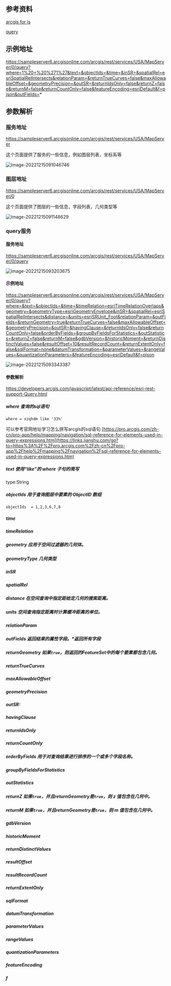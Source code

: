 ## 参考资料

[arcgis for js](https://developers.arcgis.com/javascript/3/jsapi/querytask-amd.html)

[query](https://developers.arcgis.com/javascript/latest/api-reference/esri-rest-support-Query.html)

## 示例地址

https://sampleserver6.arcgisonline.com/arcgis/rest/services/USA/MapServer/0/query?where=1%20=%20%271%27&text=&objectIds=&time=&inSR=&spatialRel=esriSpatialRelIntersects&relationParam=&returnTrueCurves=false&maxAllowableOffset=&geometryPrecision=&outSR=&returnIdsOnly=false&returnZ=false&returnM=false&returnCountOnly=false&featureEncoding=esriDefault&f=pjson&outFields=*

## 参数解析

### 服务地址

https://sampleserver6.arcgisonline.com/arcgis/rest/services/USA/MapServer

这个页面提供了服务的一些信息，例如图层列表，坐标系等

![image-20221215091046746](C:/Users/Admin/AppData/Roaming/Typora/typora-user-images/image-20221215091046746.png)

### 图层地址

https://sampleserver6.arcgisonline.com/arcgis/rest/services/USA/MapServer/0

这个页面提供了图层的一些信息，字段列表，几何类型等

![image-20221215091148629](https://pzy-images.oss-cn-hangzhou.aliyuncs.com/image-20221215091148629.png)

### query服务

#### 服务地址

https://sampleserver6.arcgisonline.com/arcgis/rest/services/USA/MapServer/0/query

![image-20221215093203675](https://pzy-images.oss-cn-hangzhou.aliyuncs.com/image-20221215093203675.png)

#### 示例地址

https://sampleserver6.arcgisonline.com/arcgis/rest/services/USA/MapServer/0/query?where=&text=&objectIds=&time=&timeRelation=esriTimeRelationOverlaps&geometry=&geometryType=esriGeometryEnvelope&inSR=&spatialRel=esriSpatialRelIntersects&distance=&units=esriSRUnit_Foot&relationParam=&outFields=&returnGeometry=true&returnTrueCurves=false&maxAllowableOffset=&geometryPrecision=&outSR=&havingClause=&returnIdsOnly=false&returnCountOnly=false&orderByFields=&groupByFieldsForStatistics=&outStatistics=&returnZ=false&returnM=false&gdbVersion=&historicMoment=&returnDistinctValues=false&resultOffset=10&resultRecordCount=&returnExtentOnly=false&sqlFormat=none&datumTransformation=&parameterValues=&rangeValues=&quantizationParameters=&featureEncoding=esriDefault&f=pjson

![image-20221215093343387](https://pzy-images.oss-cn-hangzhou.aliyuncs.com/image-20221215093343387.png)

#### 参数解析

https://developers.arcgis.com/javascript/latest/api-reference/esri-rest-support-Query.html

##### where  查询的sql语句

```
where = xzqhdm like '33%'
```

可以参考官网地址学习怎么拼写arcgis的sql语句 [https://pro.arcgis.com/zh-cn/pro-app/help/mapping/navigation/sql-reference-for-elements-used-in-query-expressions.htm](https://links.jianshu.com/go?to=https%3A%2F%2Fpro.arcgis.com%2Fzh-cn%2Fpro-app%2Fhelp%2Fmapping%2Fnavigation%2Fsql-reference-for-elements-used-in-query-expressions.htm)

##### text  使用“like”的 where 子句的简写

type:String



##### objectIds  用于查询图层中要素的 ObjectID 数组

```
objectIds  = 1,2,3,6,7,8
```

##### time

##### timeRelation

##### geometry  应用于空间过滤器的几何体。

##### geometryType   几何类型

##### inSR

##### spatialRel

##### distance 在空间查询中指定距给定几何的搜索距离。

##### units 空间查询指定距离时计算缓冲距离的单位。

##### relationParam

##### outFields  返回结果的属性字段。*返回所有字段

##### returnGeometry  如果`true`，则返回的FeatureSet中的每个要素都包含几何。

##### returnTrueCurves

##### maxAllowableOffset

##### geometryPrecision

##### outSR:

##### havingClause

##### returnIdsOnly

##### returnCountOnly

##### orderByFields  用于对查询结果进行排序的一个或多个字段名称。

##### groupByFieldsForStatistics

##### outStatistics

##### returnZ  如果`true`，并且returnGeometry是`true`，则 z 值包含在几何中。

##### returnM  如果`true`，并且returnGeometry是`true`，则 m 值包含在几何中。

##### gdbVersion

##### historicMoment

##### returnDistinctValues

##### resultOffset

##### resultRecordCount

##### returnExtentOnly

##### sqlFormat

##### datumTransformation

##### parameterValues

##### rangeValues

##### quantizationParameters

##### featureEncoding

##### f 


